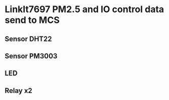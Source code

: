 # LinkIt7697 PM2.5 and IO control data send to MCS
## Sensor DHT22 
## Sensor PM3003
## LED 
## Relay x2 
